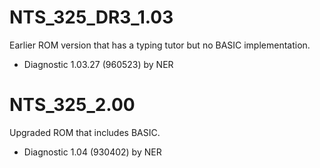 # NTS_325_DR3_1.03
Earlier ROM version that has a typing tutor but no BASIC implementation.<br>
- Diagnostic 1.03.27  (960523)  by NER


# NTS_325_2.00
Upgraded ROM that includes BASIC.<br>
- Diagnostic 1.04 (930402)  by NER
